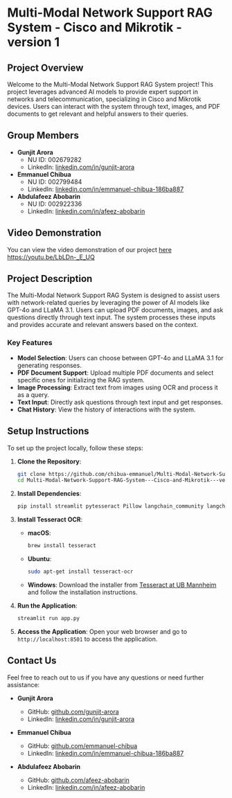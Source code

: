 # Multi-Modal Network Support RAG System - Cisco and Mikrotik - version 1

## Project Overview

Welcome to the Multi-Modal Network Support RAG System project! This project leverages advanced AI models to provide expert support in networks and telecommunication, specializing in Cisco and Mikrotik devices. Users can interact with the system through text, images, and PDF documents to get relevant and helpful answers to their queries.

## Group Members

- **Gunjit Arora**
  - NU ID: 002679282
  - LinkedIn: [linkedin.com/in/gunjit-arora](https://linkedin.com/in/gunjit-arora)
- **Emmanuel Chibua**
  - NU ID: 002799484
  - LinkedIn: [linkedin.com/in/emmanuel-chibua-186ba887](https://linkedin.com/in/emmanuel-chibua-186ba887)
- **Abdulafeez Abobarin**
  - NU ID: 002922336
  - LinkedIn: [linkedin.com/in/afeez-abobarin](https://linkedin.com/in/afeez-abobarin)

## Video Demonstration

You can view the video demonstration of our project [here](https://youtu.be/LbLDn-_E_UQ) https://youtu.be/LbLDn-_E_UQ

## Project Description

The Multi-Modal Network Support RAG System is designed to assist users with network-related queries by leveraging the power of AI models like GPT-4o and LLaMA 3.1. Users can upload PDF documents, images, and ask questions directly through text input. The system processes these inputs and provides accurate and relevant answers based on the context.

### Key Features

- **Model Selection**: Users can choose between GPT-4o and LLaMA 3.1 for generating responses.
- **PDF Document Support**: Upload multiple PDF documents and select specific ones for initializing the RAG system.
- **Image Processing**: Extract text from images using OCR and process it as a query.
- **Text Input**: Directly ask questions through text input and get responses.
- **Chat History**: View the history of interactions with the system.

## Setup Instructions

To set up the project locally, follow these steps:

1. **Clone the Repository**:
   ```bash
   git clone https://github.com/chibua-emmanuel/Multi-Modal-Network-Support-RAG-System---Cisco-and-Mikrotik---version-1.git
   cd Multi-Modal-Network-Support-RAG-System---Cisco-and-Mikrotik---version-1
   ```

2. **Install Dependencies**:
   ```bash
   pip install streamlit pytesseract Pillow langchain_community langchain langchain_openai ollama
   ```

3. **Install Tesseract OCR**:
   - **macOS**:
     ```bash
     brew install tesseract
     ```
   - **Ubuntu**:
     ```bash
     sudo apt-get install tesseract-ocr
     ```
   - **Windows**:
     Download the installer from [Tesseract at UB Mannheim](https://github.com/UB-Mannheim/tesseract/wiki) and follow the installation instructions.

4. **Run the Application**:
   ```bash
   streamlit run app.py
   ```

5. **Access the Application**:
   Open your web browser and go to `http://localhost:8501` to access the application.

## Contact Us

Feel free to reach out to us if you have any questions or need further assistance:

- **Gunjit Arora**
  - GitHub: [github.com/gunjit-arora](https://github.com/gunjit-arora)
  - LinkedIn: [linkedin.com/in/gunjit-arora](https://linkedin.com/in/gunjit-arora)

- **Emmanuel Chibua**
  - GitHub: [github.com/emmanuel-chibua](https://github.com/emmanuel-chibua)
  - LinkedIn: [linkedin.com/in/emmanuel-chibua-186ba887](https://linkedin.com/in/emmanuel-chibua-186ba887)

- **Abdulafeez Abobarin**
  - GitHub: [github.com/afeez-abobarin](https://github.com/afeez-abobarin)
  - LinkedIn: [linkedin.com/in/afeez-abobarin](https://linkedin.com/in/afeez-abobarin)

